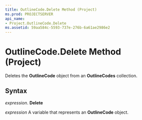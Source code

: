 ```yaml
---
title: OutlineCode.Delete Method (Project)
ms.prod: PROJECTSERVER
api_name:
- Project.OutlineCode.Delete
ms.assetid: 59aa584c-5593-737e-276b-6a61ae2986e2
---
```



# OutlineCode.Delete Method (Project)

Deletes the  **OutlineCode** object from an **OutlineCodes** collection.


## Syntax

 _expression_. **Delete**

 _expression_ A variable that represents an **OutlineCode** object.



